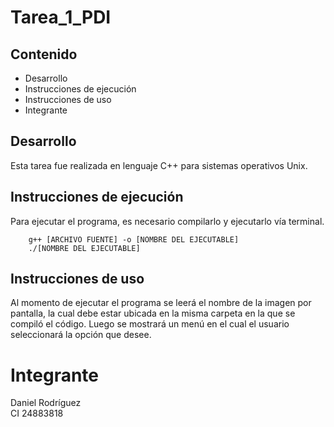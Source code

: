 # Tarea_1_PDI

## Contenido
* Desarrollo
* Instrucciones de ejecución
* Instrucciones de uso
* Integrante
 
## Desarrollo

Esta tarea fue realizada en lenguaje C++ para sistemas operativos Unix.

## Instrucciones de ejecución

Para ejecutar el programa, es necesario compilarlo y ejecutarlo vía terminal.

        g++ [ARCHIVO FUENTE] -o [NOMBRE DEL EJECUTABLE]
        ./[NOMBRE DEL EJECUTABLE]

## Instrucciones de uso

Al momento de ejecutar el programa se leerá el nombre de la imagen por pantalla, 
la cual debe estar ubicada en la misma carpeta en la que se compiló el código.
Luego se mostrará un menú en el cual el usuario seleccionará la opción que desee.

# Integrante

Daniel Rodríguez<br/>
CI 24883818
